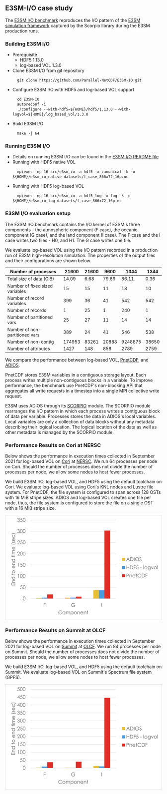 ## E3SM-I/O case study

The [E3SM I/O benchmark](https://github.com/Parallel-NetCDF/E3SM-IO) reproduces the I/O pattern of the [E3SM simulation framework](https://github.com/E3SM-Project/E3SM) captured by the Scorpio library during the E3SM production runs.

### Building E3SM I/O
* Prerequisite
  + HDF5 1.13.0
  + log-based VOL 1.3.0
* Clone E3SM I/O from git repository
  ```
    git clone https://github.com/Parallel-NetCDF/E3SM-IO.git
  ```
* Configure E3SM I/O with HDF5 and log-based VOL support
  ```
    cd E3SM-IO
    autoreconf -i
    ./configure --with-hdf5=${HOME}/hdf5/1.13.0 --with-logvol=${HOME}/log_based_vol/1.3.0
  ```
* Build E3SM I/O
  ```
    make -j 64
  ```

### Running E3SM I/O
* Details on running E3SM I/O can be found in the [E3SM I/O README file](https://github.com/Parallel-NetCDF/E3SM-IO/blob/master/README.md)
* Running with HDF5 native VOL
  ```
    mpiexec -np 16 src/e3sm_io -a hdf5 -x canonical -k -o ${HOME}/e3sm_io_native datasets/f_case_866x72_16p.nc
  ```
* Running with HDF5 log-based VOL
  ```
    mpiexec -np 16 src/e3sm_io -a hdf5_log -x log -k -o ${HOME}/e3sm_io_log datasets/f_case_866x72_16p.nc
  ```

### E3SM I/O evaluation setup
The E3SM I/O benchmark contains the I/O kernel of E3SM's three components - 
the atmospheric component (F case), the oceanic component (G case), and the land component (I case).
The F case and the I case writes two files - H0, and H1.
The G case writes one file.

We evaluate log-based VOL using the I/O pattern recorded in a production run of E3SM high-resolution simulation.
The properties of the output files and their configurations are shown below. 

|     Number of processes                |     21600     |     21600    |     9600     |     1344       |     1344     |
|----------------------------------------|---------------|--------------|--------------|----------------|--------------|
|     Total size of data (GiB)           |     14.09     |     6.68     |     79.69    |     86.11      |     0.36     |
|     Number of fixed sized variables    |     15        |     15       |     11       |     18         |     10       |
|     Number of record variables         |     399       |     36       |     41       |     542        |     542      |
|     Number of records                  |     1         |     25       |     1        |     240        |     1        |
|     Number of partitioned vars         |     25        |     27       |     11       |     14         |     14       |
|     Number of non-partitioned vars     |     389       |     24       |     41       |     546        |     538      |
|     Number of non-contig               |     174953    |     83261    |     20888    |     9248875    |     38650    |
|     Number of attributes               |     1427      |     148      |     858      |     2789       |     2759     |

We compare the performance between log-based VOL, [PnetCDF](https://github.com/Parallel-NetCDF/PnetCDF), and [ADIOS](https://adios2.readthedocs.io/en/latest/#).

PnetCDF stores E3SM variables in a contiguous storage layout.
Each process writes multiple non-contiguous blocks in a variable.
To improve performance, the benchmark use PnetCDF's non-blocking API that aggregates all write requests in a timestep into a single MPI collective write request.

E3SM uses ADIOS through its [SCORPIO](https://github.com/E3SM-Project/scorpio) module.
The SCORPIO module rearranges the I/O pattern in which each process writes a contiguous block of data per variable.
Processes stores the data in ADIOS's local variables.
Local variables are only a collection of data blocks without any metadata describing their logical location.
The logical location of the data as well as other metadata is managed by the SCORPIO module.

### Performance Results on Cori at NERSC
Below shows the performance in execution times collected in September 2021 for
log-based VOL on [Cori](https://docs.nersc.gov/systems/cori/) at
[NERSC](https://www.nersc.gov).
We run 64 processes per node on Cori.
Should the number of processes does not divide the number of processes per node, we allow some nodes to host fewer processes.

We build E3SM I/O, log-based VOL, and HDF5 using the default toolchain on Cori.
We evaluate log-based VOL using Cori's KNL nodes and Lustre file system.
For PnetCDF, the file system is configured to span across 128 OSTs with 16 MiB stripe sizes.
ADIOS and log-based VOL creates one file per node, thus, the file system is configured to store the file on a single OST with a 16 MiB stripe size.

<p align="center">
<img align="center" src="e3sm_cori_wr.jpg" alt="Performance of log-based VOL on Cori" width="600">
</p>

### Performance Results on Summit at OLCF
Below shows the performance in execution times collected in September 2021 for
log-based VOL on [Summit](https://www.olcf.ornl.gov/summit/) at [OLCF](https://www.olcf.ornl.gov/).
We run 84 processes per node on Summit.
Should the number of processes does not divide the number of processes per node, we allow some nodes to host fewer processes.

We build E3SM I/O, log-based VOL, and HDF5 using the default toolchain on Summit.
We evaluate log-based VOL on Summit's Spectrum file system (GPFS).

<p align="center">
<img align="center" src="e3sm_summit_wr.jpg" alt="Performance of log-based VOL on Summit" width="600">
</p>